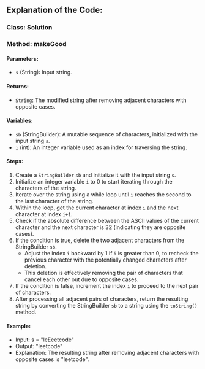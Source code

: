 ## Explanation of the Code:

### Class: Solution

### Method: makeGood

#### Parameters:
- `s` (String): Input string.

#### Returns:
- `String`: The modified string after removing adjacent characters with opposite cases.

#### Variables:
- `sb` (StringBuilder): A mutable sequence of characters, initialized with the input string `s`.
- `i` (int): An integer variable used as an index for traversing the string.

#### Steps:
1. Create a `StringBuilder` `sb` and initialize it with the input string `s`.
2. Initialize an integer variable `i` to 0 to start iterating through the characters of the string.
3. Iterate over the string using a while loop until `i` reaches the second to the last character of the string.
4. Within the loop, get the current character at index `i` and the next character at index `i+1`.
5. Check if the absolute difference between the ASCII values of the current character and the next character is 32 (indicating they are opposite cases).
6. If the condition is true, delete the two adjacent characters from the StringBuilder `sb`.
   - Adjust the index `i` backward by 1 if `i` is greater than 0, to recheck the previous character with the potentially changed characters after deletion.
   - This deletion is effectively removing the pair of characters that cancel each other out due to opposite cases.
7. If the condition is false, increment the index `i` to proceed to the next pair of characters.
8. After processing all adjacent pairs of characters, return the resulting string by converting the StringBuilder `sb` to a string using the `toString()` method.

#### Example:
- Input: s = "leEeetcode"
- Output: "leetcode"
- Explanation: The resulting string after removing adjacent characters with opposite cases is "leetcode".
